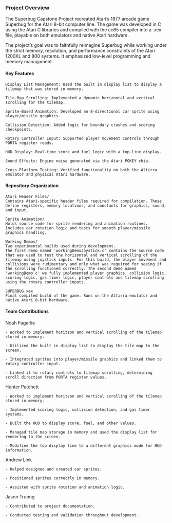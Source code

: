 ### Project Overview

The Superbug Capstone Project recreated Atari’s 1977 arcade game Superbug for the Atari 8-bit computer line. The game was developed in C using the Atari C libraries and compiled with the cc65 compiler into a .xex file, playable on both emulators and native Atari hardware.

The project’s goal was to faithfully reimagine Superbug while working under the strict memory, resolution, and performance constraints of the Atari 1200XL and 800 systems. It emphasized low-level programming and memory managament.

#### Key Features

```
Display List Management: Used the built in display list to display a tilemap that was stored in memory.

Tile-Map Scrolling: Implemented a dynamic horizontal and vertical scrolling for the tilemap.

Sprite-Based Animation: Developed an 8-directional car sprite using player/missile graphics.

Collision Detection: Added logic for boundary crashes and scoring checkpoints.

Rotary Controller Input: Supported player movement controls through PORTA register reads.

HUD Display: Real-time score and fuel logic with a top-line display.

Sound Effects: Engine noise generated via the Atari POKEY chip.

Cross-Platform Testing: Verified functionality on both the Altirra emulator and physical Atari hardware.
```

#### Repository Organization

```
Atari Header Files/
Contains Atari-specific header files required for compilation. These define registers, memory locations, and constants for graphics, sound, and input.

Sprite Animation/
Holds source code for sprite rendering and animation routines. Includes car rotation logic and tests for smooth player/missile graphics handling.

Working Demos/
Two experimental builds used during development. 
The first demo named 'workingDemoJoystick.c' contains the source code that was used to test the horizontal and vertical scrolling of the tilemap using joystick inputs. For this build, the player movement and collisions were rudimentary and only what was required for seeing if the scrolling functioned correctly. The second demo named 'workingDemo.c' we fully implemented player graphics, collision logic, scoring logic, gas timer logic, player controls and tilemap scrolling using the rotary controller inputs.

SUPERBUG.xex
Final compiled build of the game. Runs on the Altirra emulator and native Atari 8-bit hardware.
```


#### Team Contributions

Noah Fagerlie
```
- Worked to implement horitzon and vertical scrolling of the tilemap stored in memory.

- Utilized the built in display list to display the tile map to the screen.

- Integrated sprites into player/missile graphics and linked them to rotary controller input.

- Linked it to rotary controls to tilemap scrolling, determining scroll direction from PORTA register values.
```

Hunter Patchett
```
- Worked to implement horitzon and vertical scrolling of the tilemap stored in memory.

- Implemented scoring logic, collision detection, and gas timer systems.

- Built the HUD to display score, fuel, and other values.

- Managed tile map storage in memory and used the display list for rendering to the screen.

- Modified the top display line to a different graphics mode for HUD information.
```

Andrew Link
```
- Helped designed and created car sprites.

- Positioned sprites correctly in memory.

- Assisted with sprite rotation and animation logic.
```

Jason Truong
```
- Contributed to project documentation.

- Conducted testing and validation throughout development.
```
